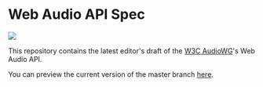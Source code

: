 # Web Audio API Spec


<a href="https://travis-ci.org/webaudio/web-audio-api">
  <img src="https://api.travis-ci.org/webaudio/web-audio-api.svg?branch=gh-pages">
  </img>
</a>

This repository contains the latest editor's draft of the [W3C AudioWG](http://www.w3.org/2011/audio/)'s Web Audio API.

You can preview the current version of the master branch [here](http://webaudio.github.com/web-audio-api/).


